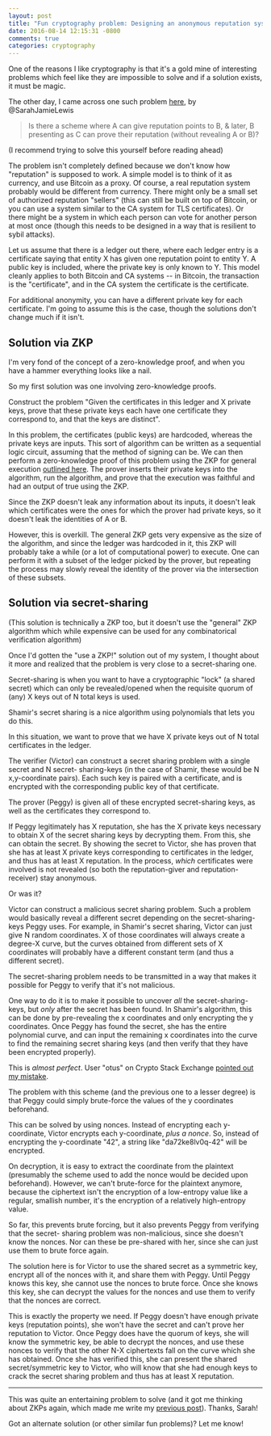 ```yaml
---
layout: post
title: "Fun cryptography problem: Designing an anonymous reputation system"
date: 2016-08-14 12:15:31 -0800
comments: true
categories: cryptography
---
```


One of the reasons I like cryptography is that it's a gold mine of interesting problems which feel
like they are impossible to solve and if a solution exists, it must be magic.

The other day, I came across one such problem [here][sarah-tweet], by @SarahJamieLewis

> Is there a scheme where A can give reputation points to B, & later, B presenting as C can prove
> their reputation (without revealing A or B)?

(I recommend trying to solve this yourself before reading ahead)

The problem isn't completely defined because we don't know how "reputation" is supposed to work. A
simple model is to think of it as currency, and use Bitcoin as a proxy. Of course, a real reputation
system probably would be different from currency. There might only be a small set of authorized
reputation "sellers" (this can still be built on top of Bitcoin, or you can use a system similar to
the CA system for TLS certificates). Or there might be a system in which each person can vote for
another person at most once (though this needs to be designed in a way that is resilient to sybil
attacks).

Let us assume that there is a ledger out there, where each ledger entry is a certificate saying that
entity X has given one reputation point to entity Y. A public key is included, where the private key
is only known to Y. This model cleanly applies to both Bitcoin and CA systems -- in Bitcoin, the
transaction is the "certificate", and in the CA system the certificate is the certificate.

For additional anonymity, you can have a different private key for each certificate. I'm going to
assume this is the case, though the solutions don't change much if it isn't.

## Solution via ZKP

I'm very fond of the concept of a zero-knowledge proof, and when you have a hammer everything looks
like a nail.

So my first solution was one involving zero-knowledge proofs.

Construct the problem "Given the certificates in this ledger and X private keys, prove that these
private keys each have one certificate they correspond to, and that the keys are distinct".

In this problem, the certificates (public keys) are hardcoded, whereas the private keys are inputs.
This sort of algorithm can be written as a sequential logic circuit, assuming that the method of
signing can be. We can then perform a zero-knowledge proof of this problem using the ZKP for general
execution [outlined here][zkp-general]. The prover inserts their private keys into the algorithm,
run the algorithm, and prove that the execution was faithful and had an output of true using the ZKP.

Since the ZKP doesn't leak any information about its inputs, it doesn't leak which certificates
were the ones for which the prover had private keys, so it doesn't leak the identities of A or B.

However, this is overkill. The general ZKP gets very expensive as the size of the algorithm, and
since the ledger was hardcoded in it, this ZKP will probably take a while (or a lot of computational
power) to execute. One can perform it with a subset of the ledger picked by the prover, but
repeating the process may slowly reveal the identity of the prover via the intersection of these
subsets.

## Solution via secret-sharing

(This solution is technically a ZKP too, but it doesn't use the "general" ZKP algorithm which
while expensive can be used for any combinatorical verification algorithm)

Once I'd gotten the "use a ZKP!" solution out of my system, I thought about it more and realized
that the problem is very close to a secret-sharing one.

Secret-sharing is when you want to have a cryptographic "lock" (a shared secret) which can only be
revealed/opened when the requisite quorum of (any) X keys out of N total keys is used.

Shamir's secret sharing is a nice algorithm using polynomials that lets you do this.

In this situation, we want to prove that we have X private keys out of N total certificates in the
ledger.

The verifier (Victor) can construct a secret sharing problem with a single secret and N secret-
sharing-keys (in the case of Shamir, these would be N x,y-coordinate pairs). Each such key is paired
with a certificate, and is encrypted with the corresponding public key of that certificate.

The prover (Peggy) is given all of these encrypted secret-sharing keys, as well as the certificates
they correspond to.

If Peggy legitimately has X reputation, she has the X private keys necessary to obtain X of the
secret sharing keys by decrypting them. From this, she can obtain the secret. By showing the secret
to Victor, she has proven that she has at least X private keys corresponding to certificates in the
ledger, and thus has at least X reputation. In the process, _which_ certificates were involved is
not revealed (so both the reputation-giver and reputation-receiver) stay anonymous.

Or was it?

Victor can construct a malicious secret sharing problem. Such a problem would basically reveal a
different secret depending on the secret-sharing-keys Peggy uses. For example, in Shamir's secret
sharing, Victor can just give N random coordinates. X of those coordinates will always create a
degree-X curve, but the curves obtained from different sets of X coordinates will probably have a
different constant term (and thus a different secret).

The secret-sharing problem needs to be transmitted in a way that makes it possible for Peggy to
verify that it's not malicious.

One way to do it is to make it possible to uncover _all_ the secret-sharing-keys, but _only_ after
the secret has been found. In Shamir's algorithm, this can be done by pre-revealing the x
coordinates and only encrypting the y coordinates. Once Peggy has found the secret, she has the
entire polynomial curve, and can input the remaining x coordinates into the curve to find the
remaining secret sharing keys (and then verify that they have been encrypted properly).

This is _almost perfect_. User "otus" on Crypto Stack Exchange [pointed out my mistake][cryptose].

The problem with this scheme (and the previous one to a lesser degree) is that Peggy could simply
brute-force the values of the y coordinates beforehand.

This can be solved by using nonces. Instead of encrypting each y-coordinate, Victor encrypts each
y-coordinate, _plus a nonce_. So, instead of encrypting the y-coordinate "42", a string like
"da72ke8lv0q-42" will be encrypted.

On decryption, it is easy to extract the coordinate from the plaintext (presumably the scheme used
to add the nonce would be decided upon beforehand). However, we can't brute-force for the plaintext
anymore, because the ciphertext isn't the encryption of a low-entropy value like a regular, smallish
number, it's the encryption of a relatively high-entropy value.

So far, this prevents brute forcing, but it also prevents Peggy from verifying that the secret-
sharing problem was non-malicious, since she doesn't know the nonces. Nor can these be pre-shared
with her, since she can just use them to brute force again.

The solution here is for Victor to use the shared secret as a symmetric key, encrypt all of the
nonces with it, and share them with Peggy. Until Peggy knows this key, she cannot use the nonces to
brute force. Once she knows this key, she can decrypt the values for the nonces and use them to
verify that the nonces are correct.

This is exactly the property we need. If Peggy doesn't have enough private keys (reputation points),
she won't have the secret and can't prove her reputation to Victor. Once Peggy does have the quorum
of keys, she will know the symmetric key, be able to decrypt the nonces, and use these nonces to
verify that the other N-X ciphertexts fall on the curve which she has obtained. Once she has
verified this, she can present the shared secret/symmetric key to Victor, who will know that she
had enough keys to crack the secret sharing problem and thus has at least X reputation.

----------------

This was quite an entertaining problem to solve (and it got me thinking about ZKPs again, which
made me write my [previous post][post-prev]). Thanks, Sarah!

Got an alternate solution (or other similar fun problems)? Let me know!


 [sarah-tweet]: https://twitter.com/SarahJamieLewis/status/763060674956173314
 [zkp-general]: http://manishearth.github.io/blog/2016/03/05/exploring-zero-knowledge-proofs/
 [cryptose]: http://crypto.stackexchange.com/q/39274/2081
 [post-prev]: http://manishearth.github.io/blog/2016/08/10/interactive-sudoku-zero-knowledge-proof/